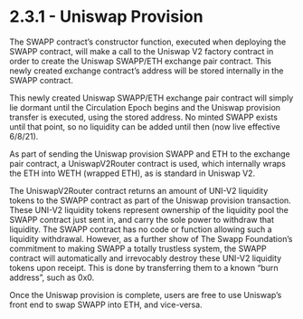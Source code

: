 # 2.3.1 - Uniswap Provision

The SWAPP contract’s constructor function, executed when deploying the SWAPP contract, will make a call to the Uniswap V2 factory contract in order to create the Uniswap SWAPP/ETH exchange pair contract. This newly created exchange contract’s address will be stored internally in the SWAPP contract.

This newly created Uniswap SWAPP/ETH exchange pair contract will simply lie dormant until the Circulation Epoch begins and the Uniswap provision transfer is executed, using the stored address. No minted SWAPP exists until that point, so no liquidity can be added until then \(now live effective 6/8/21\).

As part of sending the Uniswap provision SWAPP and ETH to the exchange pair contract, a UniswapV2Router contract is used, which internally wraps the ETH into WETH \(wrapped ETH\), as is standard in Uniswap V2.

The UniswapV2Router contract returns an amount of UNI-V2 liquidity tokens to the SWAPP contract as part of the Uniswap provision transaction. These UNI-V2 liquidity tokens represent ownership of the liquidity pool the SWAPP contract just sent in, and carry the sole power to withdraw that liquidity. The SWAPP contract has no code or function allowing such a liquidity withdrawal. However, as a further show of The Swapp Foundation’s commitment to making SWAPP a totally trustless system, the SWAPP contract will automatically and irrevocably destroy these UNI-V2 liquidity tokens upon receipt. This is done by transferring them to a known “burn address”, such as 0x0.

Once the Uniswap provision is complete, users are free to use Uniswap’s front end to swap SWAPP into ETH, and vice-versa.

